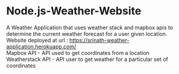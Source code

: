 # Node.js-Weather-Website
A Weather Application that uses weather stack and mapbox apis to determine the current weather forecast for a user given location. <br>
Website deployed at url : https://srinath-weather-application.herokuapp.com/ <br>
Mapbox API - API used to get coordinates from a location <br>
Weatherstack API - API user to get weather for a particular set of coordinates
